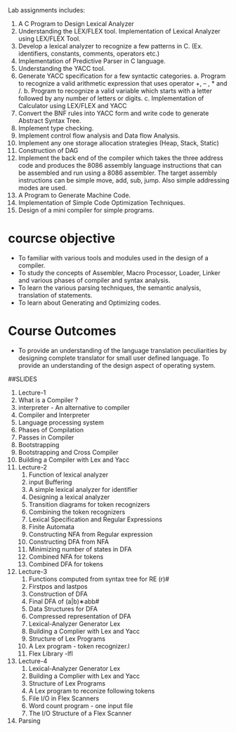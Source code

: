 
Lab assignments includes:
1. A C Program to Design Lexical Analyzer
2. Understanding the LEX/FLEX tool. Implementation of Lexical Analyzer using LEX/FLEX Tool.
3. Develop a lexical analyzer to recognize a few patterns in C. (Ex. identifiers, constants, comments, operators etc.)
3. Implementation of Predictive Parser in C language.
4. Understanding the YACC tool.
5. Generate YACC specification for a few syntactic categories.
a. Program to recognize a valid arithmetic expression that uses operator +, – , * and /.
b. Program to recognize a valid variable which starts with a letter followed by any number of letters or digits.
c. Implementation of Calculator using LEX/FLEX and YACC
6. Convert the BNF rules into YACC form and write code to generate Abstract Syntax Tree.
7. Implement type checking.
8. Implement control flow analysis and Data flow Analysis.
9. Implement any one storage allocation strategies (Heap, Stack, Static)
10. Construction of DAG
11. Implement the back end of the compiler which takes the three address code and produces the 8086 assembly language instructions that can be assembled and run using a 8086 assembler. The target assembly instructions can be simple move, add, sub, jump. Also simple addressing modes are used.
12. A Program to Generate Machine Code.
13. Implementation of Simple Code Optimization Techniques.
14. Design of a mini compiler for simple programs.

# courcse objective
- To familiar with various tools and modules used in the design of a compiler.
- To study the concepts of Assembler, Macro Processor, Loader, Linker and various phases of compiler and syntax analysis.
- To learn the various parsing techniques, the semantic analysis, translation of statements.
- To learn about Generating and Optimizing codes.

# Course Outcomes
- To provide an understanding of the language translation peculiarities by designing complete translator for small user defined language. To provide an understanding of the design aspect of operating system.

##SLIDES

1. Lecture-1
  1. What is a Compiler ?
  2. interpreter - An alternative to compiler
  3. Compiler and Interpreter
  4. Language processing system
  5. Phases of Compilation
  6. Passes in Compiler
  7. Bootstrapping
  8. Bootstrapping and Cross Compiler
  9. Building a Compiler with Lex and Yacc
2. Lecture-2
    1. Function of lexical analyzer
    2. input Buffering
    3. A simple lexical analyzer for identifier
    4. Designing a lexical analyzer
    5. Transition diagrams for token recognizers
    6. Combining the token recognizers
    7. Lexical Specification and Regular Expressions
    8. Finite Automata
    9. Constructing NFA from Regular expression
    10. Constructing DFA from NFA
    11. Minimizing number of states in DFA
    12. Combined NFA for tokens
    13. Combined DFA for tokens
3. Lecture-3
    1. Functions computed from syntax tree for RE (r)#
    2. Firstpos and lastpos
    3. Construction of DFA
    4. Final DFA of (a|b)∗abb#
    5. Data Structures for DFA
    6. Compressed representation of DFA
    7. Lexical-Analyzer Generator Lex
    8. Building a Complier with Lex and Yacc
    9. Structure of Lex Programs
    10. A Lex program - token recognizer.l
    11. Flex Library -lfl
4. Lecture-4
    1. Lexical-Analyzer Generator Lex
    2. Building a Complier with Lex and Yacc
    3. Structure of Lex Programs
    4. A Lex program to reconize following tokens
    5. File I/O in Flex Scanners
    6. Word count program - one input file
    7. The I/O Structure of a Flex Scanner
5. Parsing
